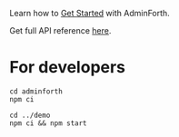 
Learn how to [Get Started](#https://adminforth.dev/docs/gettingStarted) with AdminForth.

Get full API reference [here](#https://adminforth.dev/docs/api/).


# For developers

```
cd adminforth
npm ci

cd ../demo
npm ci && npm start
```
